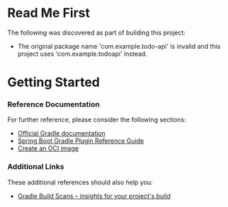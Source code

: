 # Read Me First
The following was discovered as part of building this project:

* The original package name 'com.example.todo-api' is invalid and this project uses 'com.example.todoapi' instead.

# Getting Started

### Reference Documentation
For further reference, please consider the following sections:

* [Official Gradle documentation](https://docs.gradle.org)
* [Spring Boot Gradle Plugin Reference Guide](https://docs.spring.io/spring-boot/docs/3.2.4-SNAPSHOT/gradle-plugin/reference/html/)
* [Create an OCI image](https://docs.spring.io/spring-boot/docs/3.2.4-SNAPSHOT/gradle-plugin/reference/html/#build-image)

### Additional Links
These additional references should also help you:

* [Gradle Build Scans – insights for your project's build](https://scans.gradle.com#gradle)

